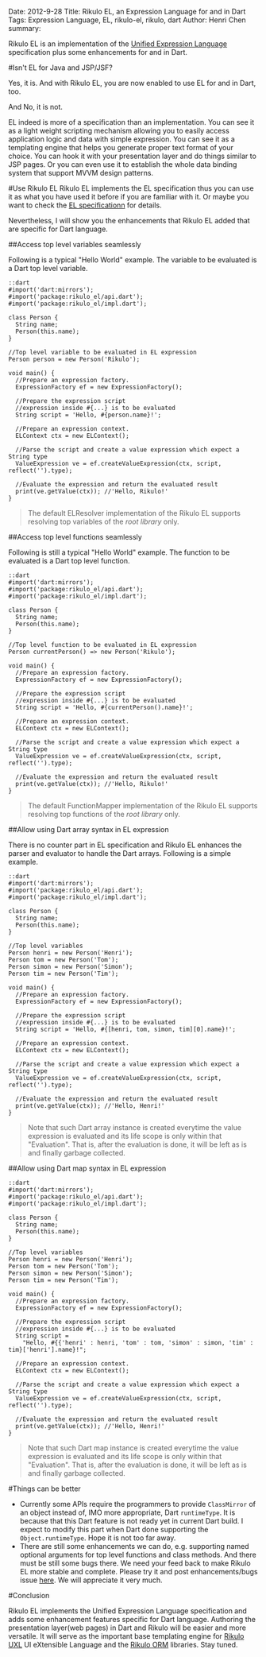 Date: 2012-9-28
Title: Rikulo EL, an Expression Language for and in Dart
Tags: Expression Language, EL, rikulo-el, rikulo, dart
Author: Henri Chen
summary: <p>Rikulo EL is an implementation of the <a href="http://en.wikipedia.org/wiki/Unified_Expression_Language">Unified Expression Language</a> specification plus some enhancements for and in Dart.</p>

#Isn't EL for Java and JSP/JSF?

Yes, it is. And with Rikulo EL, you are now enabled to use EL for and 
in Dart, too.

And No, it is not. 

EL indeed is more of a specification than an implementation.
 You can see it as a light weight scripting mechanism allowing you 
 to easily access application logic and data with simple expression.
 You can see it as a templating engine that helps you generate proper 
 text format of your choice. You can hook it with your presentation
 layer and do things similar to JSP pages. Or you can even use it to
 establish the whole data binding system that support MVVM design 
 patterns.
 
#Use Rikulo EL
Rikulo EL implements the EL specification thus you can use it as what 
 you have used it before if you are familiar with it. Or maybe you 
 want to check the [EL specificationn](http://download.oracle.com/otndocs/jcp/expression_language-2.2-mrel-eval-oth-JSpec/)
 for details.

Nevertheless, I will show you the enhancements that Rikulo EL added that
 are specific for Dart language.

##Access top level variables seamlessly 

Following is a typical "Hello World" example. The variable to be
evaluated is a Dart top level variable.

    ::dart
    #import('dart:mirrors');
    #import('package:rikulo_el/api.dart');
    #import('package:rikulo_el/impl.dart');
    
    class Person {
      String name;
      Person(this.name);
    }

    //Top level variable to be evaluated in EL expression
	Person person = new Person('Rikulo');
	
    void main() {
      //Prepare an expression factory.
      ExpressionFactory ef = new ExpressionFactory();
    
      //Prepare the expression script
	  //expression inside #{...} is to be evaluated
      String script = 'Hello, #{person.name}!'; 
    
	  //Prepare an expression context.
	  ELContext ctx = new ELContext();
      
      //Parse the script and create a value expression which expect a String type
      ValueExpression ve = ef.createValueExpression(ctx, script, reflect('').type);
      
      //Evaluate the expression and return the evaluated result
      print(ve.getValue(ctx)); //'Hello, Rikulo!'
    }	

> The default ELResolver implementation of the Rikulo EL supports resolving top 
> variables of the *root library* only.

##Access top level functions seamlessly 

Following is still a typical "Hello World" example. The function to be
evaluated is a Dart top level function.

    ::dart
    #import('dart:mirrors');
    #import('package:rikulo_el/api.dart');
    #import('package:rikulo_el/impl.dart');
    
    class Person {
      String name;
      Person(this.name);
    }

    //Top level function to be evaluated in EL expression
	Person currentPerson() => new Person('Rikulo');
	
    void main() {
      //Prepare an expression factory.
      ExpressionFactory ef = new ExpressionFactory();
    
      //Prepare the expression script
	  //expression inside #{...} is to be evaluated
      String script = 'Hello, #{currentPerson().name}!'; 
    
	  //Prepare an expression context.
	  ELContext ctx = new ELContext();
      
      //Parse the script and create a value expression which expect a String type
      ValueExpression ve = ef.createValueExpression(ctx, script, reflect('').type);
      
      //Evaluate the expression and return the evaluated result
      print(ve.getValue(ctx)); //'Hello, Rikulo!'
    }	

> The default FunctionMapper implementation of the Rikulo EL supports resolving 
> top functions of the *root library* only.
	
##Allow using Dart array syntax in EL expression

There is no counter part in EL specification and Rikulo EL enhances 
the parser and evaluator to handle the Dart arrays. Following is a
simple example.

    ::dart
    #import('dart:mirrors');
    #import('package:rikulo_el/api.dart');
    #import('package:rikulo_el/impl.dart');
    
    class Person {
      String name;
      Person(this.name);
    }

    //Top level variables
	Person henri = new Person('Henri');
	Person tom = new Person('Tom');
	Person simon = new Person('Simon');
	Person tim = new Person('Tim');
	
    void main() {
      //Prepare an expression factory.
      ExpressionFactory ef = new ExpressionFactory();
    
      //Prepare the expression script
	  //expression inside #{...} is to be evaluated
      String script = 'Hello, #{[henri, tom, simon, tim][0].name}!'; 
    
	  //Prepare an expression context.
	  ELContext ctx = new ELContext();
      
      //Parse the script and create a value expression which expect a String type
      ValueExpression ve = ef.createValueExpression(ctx, script, reflect('').type);
      
      //Evaluate the expression and return the evaluated result
      print(ve.getValue(ctx)); //'Hello, Henri!'
    }	

> Note that such Dart array instance is created everytime the value expression is 
> evaluated and its life scope is only within that "Evaluation". That is, after the 
> evaluation is done, it will be left as is and finally garbage collected.

##Allow using Dart map syntax in EL expression

    ::dart
    #import('dart:mirrors');
    #import('package:rikulo_el/api.dart');
    #import('package:rikulo_el/impl.dart');
    
    class Person {
      String name;
      Person(this.name);
    }

    //Top level variables
	Person henri = new Person('Henri');
	Person tom = new Person('Tom');
	Person simon = new Person('Simon');
	Person tim = new Person('Tim');
	
    void main() {
      //Prepare an expression factory.
      ExpressionFactory ef = new ExpressionFactory();
    
      //Prepare the expression script
	  //expression inside #{...} is to be evaluated
      String script = 
		"Hello, #{{'henri' : henri, 'tom' : tom, 'simon' : simon, 'tim' : tim}['henri'].name}!"; 
    
	  //Prepare an expression context.
	  ELContext ctx = new ELContext();
      
      //Parse the script and create a value expression which expect a String type
      ValueExpression ve = ef.createValueExpression(ctx, script, reflect('').type);
      
      //Evaluate the expression and return the evaluated result
      print(ve.getValue(ctx)); //'Hello, Henri!'
    }	

> Note that such Dart map instance is created everytime the value expression is 
> evaluated and its life scope is only within that "Evaluation". That is, after the 
> evaluation is done, it will be left as is and finally garbage collected.

#Things can be better

+ Currently some APIs require the programmers to provide `ClassMirror` of an object 
  instead of, IMO more appropriate, Dart `runtimeType`. It is because that this Dart 
  feature is not ready yet in current Dart build. I expect to modify this part when 
  Dart done supporting the `Object.runtimeType`. Hope it is not too far away.
+ There are still some enhancements we can do, e.g. supporting named optional arguments
  for top level functions and class methods. And there must be still some bugs there. We
  need your feed back to make Rikulo EL more stable and complete. Please try it and post
  enhancements/bugs issue [here](https://github.com/rikulo/rikulo-el/issues/new). We will
  appreciate it very much.

#Conclusion

Rikulo EL implements the Unified Expression Language specification and adds some enhancement
 features specific for Dart language. Authoring the presentation layer(web pages)
 in Dart and Rikulo will be easier and more versatile. It will serve as the important base 
 templating engine for [Rikulo UXL](https://github.com/rikulo/rikulo-uxl) UI eXtensible Language
 and the [Rikulo ORM](https://github.com/rikulo/rikulo-orm) libraries. Stay tuned.
 
